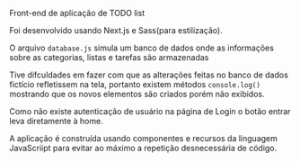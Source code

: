 Front-end de aplicação de TODO list

Foi desenvolvido usando Next.js e Sass(para estilização).

O arquivo `database.js` simula um banco de dados onde as informações sobre as categorias, listas e tarefas são armazenadas

Tive difculdades em fazer com que as alterações feitas no banco de dados fictício refletissem na tela, portanto existem métodos `console.log()` mostrando que os novos elementos são criados porém não exibidos.

Como não existe autenticação de usuário na página de Login o botão entrar leva diretamente à home.

A aplicação é construída usando componentes e recursos da linguagem JavaScriipt para evitar ao máximo a repetição desnecessária de código.


